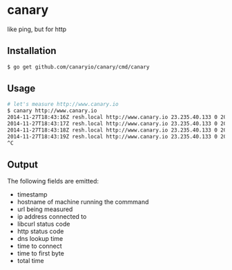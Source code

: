 canary
======

like ping, but for http

## Installation

```sh
$ go get github.com/canaryio/canary/cmd/canary
```

## Usage

```sh
# let's measure http://www.canary.io
$ canary http://www.canary.io
2014-11-27T18:43:16Z resh.local http://www.canary.io 23.235.40.133 0 200 439.199000 481.048000 547.217000 596.852000
2014-11-27T18:43:17Z resh.local http://www.canary.io 23.235.40.133 0 200 0.060000 0.060000 44.395000 89.276000
2014-11-27T18:43:18Z resh.local http://www.canary.io 23.235.40.133 0 200 0.046000 0.047000 49.809000 93.389000
2014-11-27T18:43:19Z resh.local http://www.canary.io 23.235.40.133 0 200 0.023000 0.023000 42.613000 87.549000
^C
```

## Output

The following fields are emitted:

* timestamp
* hostname of machine running the commmand
* url being measured
* ip address connected to
* libcurl status code
* http status code
* dns lookup time
* time to connect
* time to first byte
* total time

